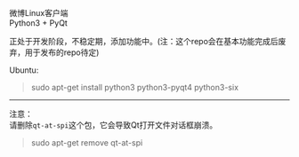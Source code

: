 微博Linux客户端  
Python3 + PyQt  

正处于开发阶段，不稳定期，添加功能中。(注：这个repo会在基本功能完成后废弃，用于发布的repo待定)  

Ubuntu:  
>sudo apt-get install python3 python3-pyqt4 python3-six  

*****************************

注意：  
请删除`qt-at-spi`这个包，它会导致Qt打开文件对话框崩溃。  
>sudo apt-get remove qt-at-spi  
